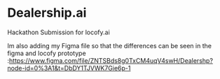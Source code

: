 # Dealership.ai
Hackathon Submission for locofy.ai

Im also adding my Figma file so that the differences can be seen in the figma and locofy prototype :https://www.figma.com/file/ZNTSBds8g0TxCM4uqV4swH/Dealershp?node-id=0%3A1&t=DbDY1TJVWK7Gie6p-1
